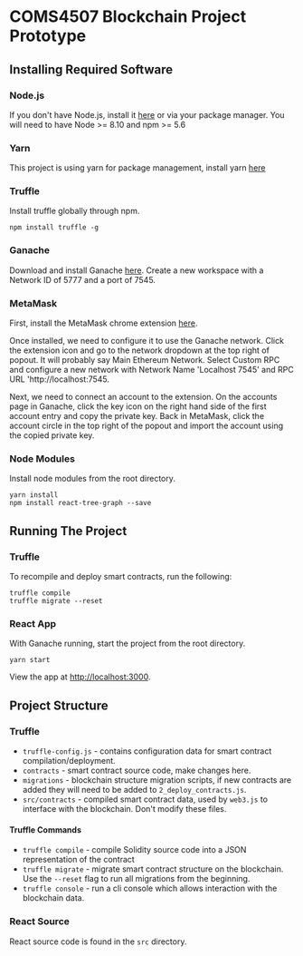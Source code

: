 # COMS4507 Blockchain Project Prototype

## Installing Required Software
### Node.js
If you don't have Node.js, install it [here](https://nodejs.org/en/) or via your package manager.
You will need to have Node >= 8.10 and npm >= 5.6
### Yarn
This project is using yarn for package management, install yarn [here](https://classic.yarnpkg.com/en/docs/install) 
### Truffle
Install truffle globally through npm.
```
npm install truffle -g
```
### Ganache
Download and install Ganache [here](https://www.trufflesuite.com/ganache). Create a new workspace with a Network ID of 5777 and a port of 7545.
### MetaMask
First, install the MetaMask chrome extension [here](https://chrome.google.com/webstore/detail/metamask/nkbihfbeogaeaoehlefnkodbefgpgknn).

Once installed, we need to configure it to use the Ganache network. Click the extension icon and go to the network dropdown at the top right of popout. It will probably say Main Ethereum Network. Select Custom RPC and configure a new network with Network Name 'Localhost 7545' and RPC URL 'http://localhost:7545.

Next, we need to connect an account to the extension. On the accounts page in Ganache, click the key icon on the right hand side of the first account entry and copy the private key. Back in MetaMask, click the account circle in the top right of the popout and import the account using the copied private key.
### Node Modules
Install node modules from the root directory.
```
yarn install
npm install react-tree-graph --save
```

## Running The Project
### Truffle
To recompile and deploy smart contracts, run the following:
```
truffle compile
truffle migrate --reset
```
### React App
With Ganache running, start the project from the root directory.
```
yarn start
```
View the app at [http://localhost:3000](http://localhost:3000).

## Project Structure
### Truffle
- `truffle-config.js` - contains configuration data for smart contract compilation/deployment.
- `contracts` - smart contract source code, make changes here.
- `migrations` - blockchain structure migration scripts, if new contracts are added they will need to be added to `2_deploy_contracts.js`.
- `src/contracts` - compiled smart contract data, used by `web3.js` to interface with the blockchain. Don't modify these files.
#### Truffle Commands
- `truffle compile` - compile Solidity source code into a JSON representation of the contract
- `truffle migrate` - migrate smart contract structure on the blockchain. Use the `--reset` flag to run all migrations from the beginning.
- `truffle console` - run a cli console which allows interaction with the blockchain data.
### React Source
React source code is found in the `src` directory.